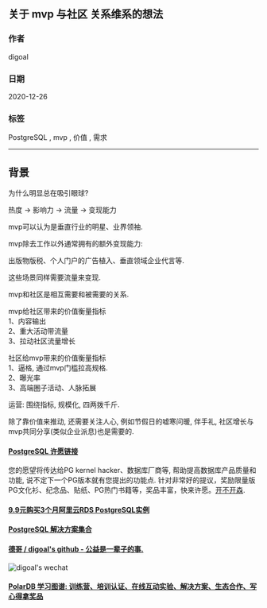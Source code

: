 ## 关于 mvp 与社区 关系维系的想法  
  
### 作者  
digoal  
  
### 日期  
2020-12-26  
  
### 标签  
PostgreSQL , mvp , 价值 , 需求    
  
----  
  
## 背景  
为什么明显总在吸引眼球?    
  
热度 -> 影响力 -> 流量 -> 变现能力     
  
mvp可以认为是垂直行业的明星、业界领袖.     
  
mvp除去工作以外通常拥有的额外变现能力:    
  
出版物版税、个人门户的广告植入、垂直领域企业代言等.    
  
这些场景同样需要流量来变现.    
  
mvp和社区是相互需要和被需要的关系.     
  
mvp给社区带来的价值衡量指标    
1、内容输出  
2、重大活动带流量  
3、拉动社区流量增长  
  
社区给mvp带来的价值衡量指标    
1、逼格, 通过mvp门槛拉高规格.    
2、曝光率  
3、高端圈子活动、人脉拓展  
  
运营: 围绕指标, 规模化, 四两拨千斤.   
  
除了靠价值来推动, 还需要关注人心, 例如节假日的嘘寒问暖, 伴手礼, 社区增长与mvp共同分享(类似企业派息)也是需要的.     
  
  
    
  
#### [PostgreSQL 许愿链接](https://github.com/digoal/blog/issues/76 "269ac3d1c492e938c0191101c7238216")
您的愿望将传达给PG kernel hacker、数据库厂商等, 帮助提高数据库产品质量和功能, 说不定下一个PG版本就有您提出的功能点. 针对非常好的提议，奖励限量版PG文化衫、纪念品、贴纸、PG热门书籍等，奖品丰富，快来许愿。[开不开森](https://github.com/digoal/blog/issues/76 "269ac3d1c492e938c0191101c7238216").  
  
  
#### [9.9元购买3个月阿里云RDS PostgreSQL实例](https://www.aliyun.com/database/postgresqlactivity "57258f76c37864c6e6d23383d05714ea")
  
  
#### [PostgreSQL 解决方案集合](https://yq.aliyun.com/topic/118 "40cff096e9ed7122c512b35d8561d9c8")
  
  
#### [德哥 / digoal's github - 公益是一辈子的事.](https://github.com/digoal/blog/blob/master/README.md "22709685feb7cab07d30f30387f0a9ae")
  
  
![digoal's wechat](../pic/digoal_weixin.jpg "f7ad92eeba24523fd47a6e1a0e691b59")
  
  
#### [PolarDB 学习图谱: 训练营、培训认证、在线互动实验、解决方案、生态合作、写心得拿奖品](https://www.aliyun.com/database/openpolardb/activity "8642f60e04ed0c814bf9cb9677976bd4")
  
